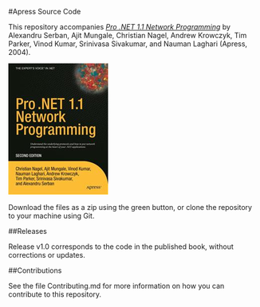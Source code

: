#Apress Source Code

This repository accompanies [*Pro .NET 1.1 Network Programming*](http://www.apress.com/9781590593455) by Alexandru Serban, Ajit Mungale, Christian Nagel, Andrew Krowczyk, Tim Parker, Vinod Kumar, Srinivasa Sivakumar, and Nauman Laghari (Apress, 2004).

![Cover image](9781590593455.jpg)

Download the files as a zip using the green button, or clone the repository to your machine using Git.

##Releases

Release v1.0 corresponds to the code in the published book, without corrections or updates.

##Contributions

See the file Contributing.md for more information on how you can contribute to this repository.
